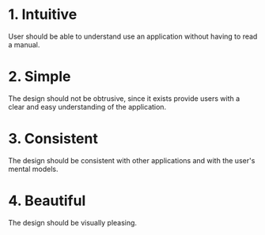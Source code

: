 # 1. Intuitive

User should be able to understand use an application without having to read a manual. 

# 2. Simple

The design should not be obtrusive, since it exists provide users with a clear and easy understanding of the application.

# 3. Consistent

The design should be consistent with other applications and with the user's mental models.

# 4. Beautiful

The design should be visually pleasing.